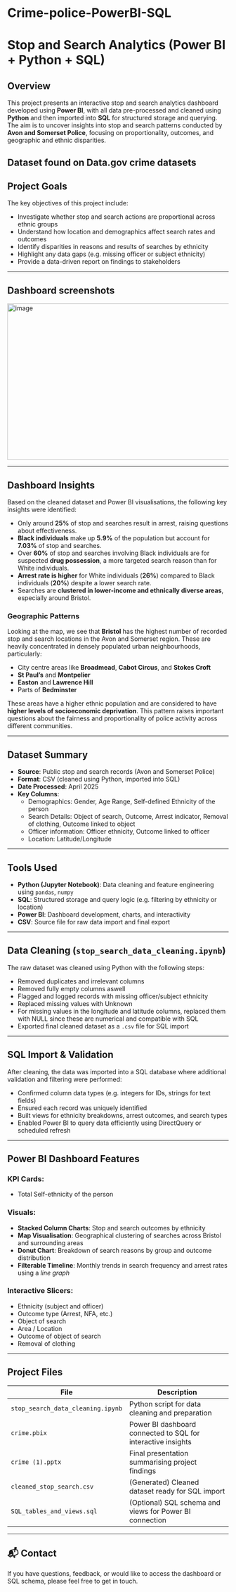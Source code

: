 # Crime-police-PowerBI-SQL

# Stop and Search Analytics (Power BI + Python + SQL)

## Overview

This project presents an interactive stop and search analytics dashboard developed using **Power BI**, with all data pre-processed and cleaned using **Python** and then imported into **SQL** for structured storage and querying. The aim is to uncover insights into stop and search patterns conducted by **Avon and Somerset Police**, focusing on proportionality, outcomes, and geographic and ethnic disparities.

Dataset found on Data.gov crime datasets 
---
## Project Goals

The key objectives of this project include:

- Investigate whether stop and search actions are proportional across ethnic groups
- Understand how location and demographics affect search rates and outcomes
- Identify disparities in reasons and results of searches by ethnicity
- Highlight any data gaps (e.g. missing officer or subject ethnicity)
- Provide a data-driven report on findings to stakeholders

---
## Dashboard screenshots 
<img width="636" height="356" alt="image" src="https://github.com/user-attachments/assets/3a9d38e9-fffa-4bdc-afcf-98c09a01bf7d" />

---
## Dashboard Insights

Based on the cleaned dataset and Power BI visualisations, the following key insights were identified:

- Only around **25%** of stop and searches result in arrest, raising questions about effectiveness.
- **Black individuals** make up **5.9%** of the population but account for **7.03%** of stop and searches.
- Over **60%** of stop and searches involving Black individuals are for suspected **drug possession**, a more targeted search reason than for White individuals.
- **Arrest rate is higher** for White individuals (**26%**) compared to Black individuals (**20%**) despite a lower search rate.
- Searches are **clustered in lower-income and ethnically diverse areas**, especially around Bristol.

### Geographic Patterns

Looking at the map, we see that **Bristol** has the highest number of recorded stop and search locations in the Avon and Somerset region. These are heavily concentrated in densely populated urban neighbourhoods, particularly:

- City centre areas like **Broadmead**, **Cabot Circus**, and **Stokes Croft**  
- **St Paul’s** and **Montpelier**  
- **Easton** and **Lawrence Hill**  
- Parts of **Bedminster**

These areas have a higher ethnic population and are considered to have **higher levels of socioeconomic deprivation**. This pattern raises important questions about the fairness and proportionality of police activity across different communities.

---

## Dataset Summary

- **Source**: Public stop and search records (Avon and Somerset Police)
- **Format**: CSV (cleaned using Python, imported into SQL)
- **Date Processed**: April 2025
- **Key Columns**:
  - Demographics: Gender, Age Range, Self-defined Ethnicity of the person
  - Search Details: Object of search, Outcome, Arrest indicator, Removal of clothing, Outcome linked to object 
  - Officer information: Officer ethnicity, Outcome linked to officer
  - Location: Latitude/Longitude

---

## Tools Used

- **Python (Jupyter Notebook)**: Data cleaning and feature engineering using `pandas`, `numpy`
- **SQL**: Structured storage and query logic (e.g. filtering by ethnicity or location)
- **Power BI**: Dashboard development, charts, and interactivity
- **CSV**: Source file for raw data import and final export

---

## Data Cleaning (`stop_search_data_cleaning.ipynb`)

The raw dataset was cleaned using Python with the following steps:

- Removed duplicates and irrelevant columns
- Removed fully empty columns aswell
- Flagged and logged records with missing officer/subject ethnicity
- Replaced missing values with Unknown
- For missing values in the longitude and latitude columns, replaced them with NULL since these are numerical and compatible with SQL
- Exported final cleaned dataset as a `.csv` file for SQL import

---

## SQL Import & Validation

After cleaning, the data was imported into a SQL database where additional validation and filtering were performed:

- Confirmed column data types (e.g. integers for IDs, strings for text fields)
- Ensured each record was uniquely identified
- Built views for ethnicity breakdowns, arrest outcomes, and search types
- Enabled Power BI to query data efficiently using DirectQuery or scheduled refresh

---

## Power BI Dashboard Features

### KPI Cards:
- Total Self-ethnicity of the person 

### Visuals:
- **Stacked Column Charts**: Stop and search outcomes by ethnicity
- **Map Visualisation**: Geographical clustering of searches across Bristol and surrounding areas
- **Donut Chart**: Breakdown of search reasons by group and outcome distribution
- **Filterable Timeline**: Monthly trends in search frequency and arrest rates using a *line graph*

### Interactive Slicers:
- Ethnicity (subject and officer)
- Outcome type (Arrest, NFA, etc.)
- Object of search
- Area / Location
- Outcome of object of search
- Removal of clothing 
---

## Project Files

| File | Description |
|------|-------------|
| `stop_search_data_cleaning.ipynb` | Python script for data cleaning and preparation |
| `crime.pbix` | Power BI dashboard connected to SQL for interactive insights |
| `crime (1).pptx` | Final presentation summarising project findings |
| `cleaned_stop_search.csv` | (Generated) Cleaned dataset ready for SQL import |
| `SQL_tables_and_views.sql` | (Optional) SQL schema and views for Power BI connection |

---

## 📬 Contact

If you have questions, feedback, or would like to access the dashboard or SQL schema, please feel free to get in touch.

